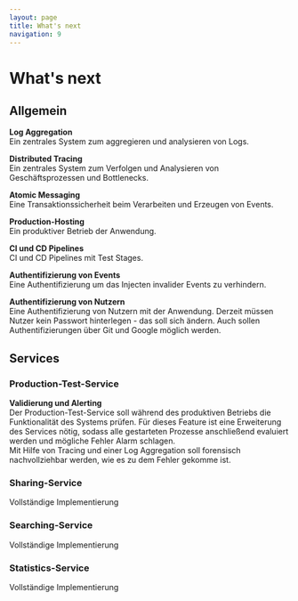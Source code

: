 ```yaml
---
layout: page
title: What's next
navigation: 9
---
```


# What's next

## Allgemein

**Log Aggregation**  
Ein zentrales System zum aggregieren und analysieren von Logs.

**Distributed Tracing**  
Ein zentrales System zum Verfolgen und Analysieren von Geschäftsprozessen und Bottlenecks.

**Atomic Messaging**  
Eine Transaktionssicherheit beim Verarbeiten und Erzeugen von Events.

**Production-Hosting**  
Ein produktiver Betrieb der Anwendung.

**CI und CD Pipelines**  
CI und CD Pipelines mit Test Stages.

**Authentifizierung von Events**  
Eine Authentifizierung um das Injecten invalider Events zu verhindern.

**Authentifizierung von Nutzern**  
Eine Authentifizierung von Nutzern mit der Anwendung. Derzeit müssen Nutzer kein Passwort hinterlegen - das soll sich ändern. Auch sollen Authentifizierungen über Git und Google möglich werden.


## Services

### Production-Test-Service
**Validierung und Alerting**  
Der Production-Test-Service soll während des produktiven Betriebs die Funktionalität des Systems prüfen. Für dieses Feature ist eine Erweiterung des Services nötig, sodass alle gestarteten Prozesse anschließend evaluiert werden und mögliche Fehler Alarm schlagen.  
Mit Hilfe von Tracing und einer Log Aggregation soll forensisch nachvollziehbar werden, wie es zu dem Fehler gekomme ist.

### Sharing-Service
Vollständige Implementierung


### Searching-Service
Vollständige Implementierung

### Statistics-Service
Vollständige Implementierung